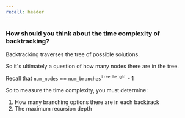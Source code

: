 ```yaml
---
recall: header
---
```


### How should you think about the time complexity of backtracking?

Backtracking traverses the tree of possible solutions.
 
So it's ultimately a question of how many nodes there are in the tree.
 
Recall that `num_nodes` == `num_branches`<sup>`tree_height`</sup> - 1
 
So to measure the time complexity, you must determine:
 
1. How many branching options there are in each backtrack
2. The maximum recursion depth
